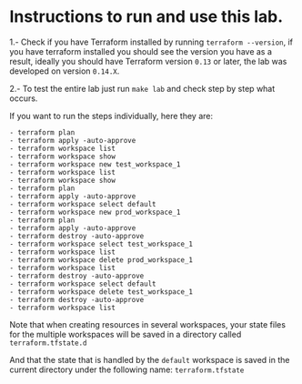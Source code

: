 # Instructions to run and use this lab.

1.- Check if you have Terraform installed by running `terraform --version`, if you have terraform installed you should see the version you have as a result, ideally you should have Terraform version `0.13` or later, the lab was developed on version `0.14.X`.

2.- To test the entire lab just run `make lab` and check step by step what occurs. 


If you want to run the steps individually, here they are:

```
- terraform plan
- terraform apply -auto-approve
- terraform workspace list
- terraform workspace show
- terraform workspace new test_workspace_1
- terraform workspace list
- terraform workspace show
- terraform plan
- terraform apply -auto-approve
- terraform workspace select default
- terraform workspace new prod_workspace_1
- terraform plan
- terraform apply -auto-approve
- terraform destroy -auto-approve
- terraform workspace select test_workspace_1
- terraform workspace list
- terraform workspace delete prod_workspace_1
- terraform workspace list
- terraform destroy -auto-approve
- terraform workspace select default
- terraform workspace delete test_workspace_1
- terraform destroy -auto-approve
- terraform workspace list
```

Note that when creating resources in several workspaces, your state files for the multiple workspaces will be saved in a directory called `terraform.tfstate.d`

And that the state that is handled by the `default` workspace is saved in the current directory under the following name: `terraform.tfstate`